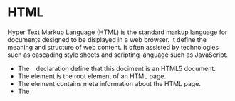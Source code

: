 # HTML
Hyper Text Markup Language (HTML) is the standard markup language for documents designed to be displayed in a web browser. It define the meaning and structure of web content. It often assisted by technologies such as cascading style sheets and scripting language such as JavaScript.

<!DOCTYPE html>
<html>
<body>
<ul>
<li> The <code> <!DOCTYPE html></code> declaration define that this dociment is an HTML5 document.</li>
<li> The <code><html></code> element is the root element of an HTML page.</li>
<li> The <code><head></code> element contains meta information about the HTML page.</li>
<li> The <code><title></code> element specifies s title for the HTML page (which is shown in the browser's title bar or in the page's tab)</li>
<li> The <code><body></code> element defines the document's body and is a container for all the visible containts, such as headings, paragraphs, image, hyperlinks, tables, list, etc.</li>
<li> The <code><h1></code> element defines a large heading. </li>
<li> The <code><p></code>element defines a paragraph. </li>
</ul>
</body>
</html>